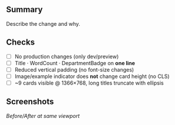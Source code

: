 ## Summary
Describe the change and why.

## Checks
- [ ] No production changes (only dev/preview)
- [ ] Title · WordCount · DepartmentBadge on **one line**
- [ ] Reduced vertical padding (no font-size changes)
- [ ] Image/example indicator does **not** change card height (no CLS)
- [ ] ~9 cards visible @ 1366×768, long titles truncate with ellipsis

## Screenshots
_Before/After at same viewport_
